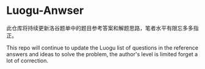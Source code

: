 # Luogu-Anwser
此仓库将持续更新洛谷题单中的题目参考答案和解题思路，笔者水平有限忘多多指正。


This repo will continue to update the Luogu list of questions in the reference answers and ideas to solve the problem, the author's level is limited forget a lot of correction.
